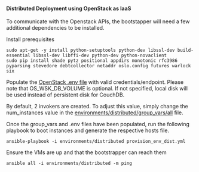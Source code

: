 <!--
#
# Licensed to the Apache Software Foundation (ASF) under one or more
# contributor license agreements.  See the NOTICE file distributed with
# this work for additional information regarding copyright ownership.
# The ASF licenses this file to You under the Apache License, Version 2.0
# (the "License"); you may not use this file except in compliance with
# the License.  You may obtain a copy of the License at
#
#     http://www.apache.org/licenses/LICENSE-2.0
#
# Unless required by applicable law or agreed to in writing, software
# distributed under the License is distributed on an "AS IS" BASIS,
# WITHOUT WARRANTIES OR CONDITIONS OF ANY KIND, either express or implied.
# See the License for the specific language governing permissions and
# limitations under the License.
#
-->
#### Distributed Deployment using OpenStack as IaaS

To communicate with the Openstack APIs, the bootstapper will need a few additional dependencies to be installed.

Install prerequisites
```
sudo apt-get -y install python-setuptools python-dev libssl-dev build-essential libssl-dev libffi-dev python-dev python-novaclient
sudo pip install shade pytz positional appdirs monotonic rfc3986 pyparsing stevedore debtcollector netaddr oslo.config futures warlock six
```

Populate the [OpenStack .env file](openstack.env) with valid credentials/endpoint. Please note that OS_WSK_DB_VOLUME is optional. If not specified, local disk will be used instead of persistent disk for CouchDB.

By default, 2 invokers are created. To adjust this value, simply change the num_instances value in the [environments/distributed/group_vars/all](environments/distributed/group_vars/all:67) file.

Once the group_vars and .env files have been populated, run the following playbook to boot instances and generate the respective hosts file.
```
ansible-playbook -i environments/distributed provision_env_dist.yml
```

Ensure the VMs are up and that the bootstrapper can reach them
```
ansible all -i environments/distributed -m ping
```
